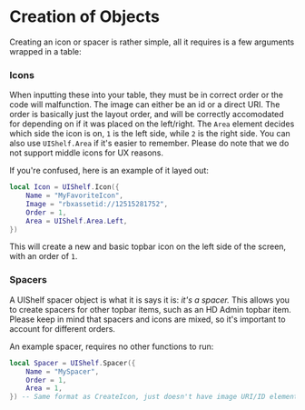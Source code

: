 # Creation of Objects

Creating an icon or spacer is rather simple, all it requires is a few arguments wrapped in a table:

### Icons

When inputting these into your table, they must be in correct order or the code will malfunction. The image can either be an id or a direct URI. The order is basically just the layout order, and will be correctly accomodated for depending on if it was placed on the left/right. The `Area` element decides which side the icon is on, `1` is the left side, while `2` is the right side. You can also use `UIShelf.Area` if it's easier to remember. Please do note that we do not support middle icons for UX reasons.

If you're confused, here is an example of it layed out:

```lua
local Icon = UIShelf.Icon({
	Name = "MyFavoriteIcon",
	Image = "rbxassetid://12515281752",
	Order = 1,
	Area = UIShelf.Area.Left,
})
```

This will create a new and basic topbar icon on the left side of the screen, with an order of `1`.

### Spacers

A UIShelf spacer object is what it is says it is: *it's a spacer.* This allows you to create spacers for other topbar items, such as an HD Admin topbar item. Please keep in mind that spacers and icons are mixed, so it's important to account for different orders.

An example spacer, requires no other functions to run:

```lua
local Spacer = UIShelf.Spacer({
	Name = "MySpacer",
	Order = 1,
	Area = 1,
}) -- Same format as CreateIcon, just doesn't have image URI/ID element
```